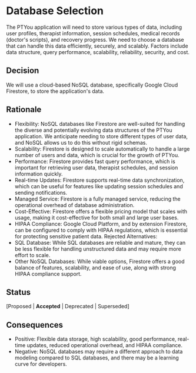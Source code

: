 # Database Selection 
The PTYou application will need to store various types of data, including user profiles, therapist information, session schedules, medical records (doctor's scripts), and recovery progress. We need to choose a database that can handle this data efficiently, securely, and scalably.  Factors include data structure, query performance, scalability, reliability, security, and cost.

## Decision 
We will use a cloud-based NoSQL database, specifically Google Cloud Firestore, to store the application's data.

## Rationale 
* Flexibility: NoSQL databases like Firestore are well-suited for handling the diverse and potentially evolving data structures of the PTYou application.  We anticipate needing to store different types of user data, and NoSQL allows us to do this without rigid schemas.
* Scalability: Firestore is designed to scale automatically to handle a large number of users and data, which is crucial for the growth of PTYou.
* Performance: Firestore provides fast query performance, which is important for retrieving user data, therapist schedules, and session information quickly.
* Real-time Updates: Firestore supports real-time data synchronization, which can be useful for features like updating session schedules and sending notifications.
* Managed Service: Firestore is a fully managed service, reducing the operational overhead of database administration.
* Cost-Effective: Firestore offers a flexible pricing model that scales with usage, making it cost-effective for both small and large user bases.
* HIPAA Compliance: Google Cloud Platform, and by extension Firestore, can be configured to comply with HIPAA regulations, which is essential for protecting sensitive patient data.
Rejected Alternatives:
* SQL Database: While SQL databases are reliable and mature, they can be less flexible for handling unstructured data and may require more effort to scale.
* Other NoSQL Databases: While viable options, Firestore offers a good balance of features, scalability, and ease of use, along with strong HIPAA compliance support.

## Status
[Proposed | __Accepted__ | Deprecated | Superseded]

## Consequences
* Positive: Flexible data storage, high scalability, good performance, real-time updates, reduced operational overhead, and HIPAA compliance.
* Negative: NoSQL databases may require a different approach to data modeling compared to SQL databases, and there may be a learning curve for developers.